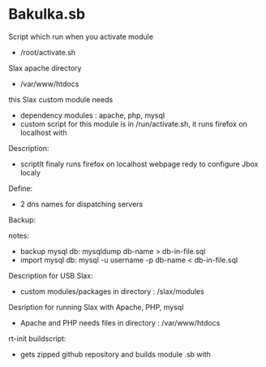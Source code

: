 Bakulka.sb
==========

Script which run when you activate module
- /root/activate.sh

Slax apache directory
- /var/www/htdocs

this Slax custom module needs
- dependency modules : apache, php, mysql
- custom script for this module is in /run/activate.sh, it runs firefox on localhost with 


Description:
- scriptIt finaly runs firefox on localhost webpage redy to configure Jbox localy

Define:
- 2 dns names for dispatching servers

Backup:

notes:
- backup mysql db: mysqldump db-name > db-in-file.sql
- import mysql db: mysql -u username -p db-name < db-in-file.sql

Description for USB Slax:
- custom modules/packages in directory : /slax/modules

Desription for running Slax with Apache, PHP, mysql
- Apache and PHP needs files in directory : /var/www/htdocs

rt-init buildscript:
- gets zipped github repository and builds module .sb with
